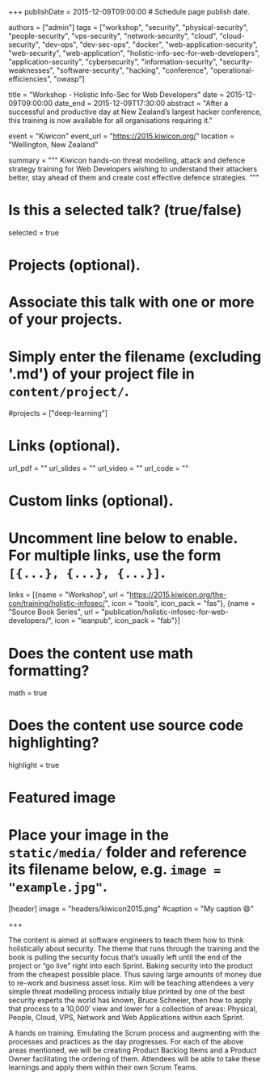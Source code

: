 +++
publishDate = 2015-12-09T09:00:00  # Schedule page publish date.

authors = ["admin"]
tags = ["workshop", "security", "physical-security", "people-security", "vps-security", "network-security", "cloud", "cloud-security", "dev-ops", "dev-sec-ops", "docker", "web-application-security", "web-security", "web-application", "holistic-info-sec-for-web-developers", "application-security", "cybersecurity", "information-security", "security-weaknesses", "software-security", "hacking", "conference", "operational-efficiencies", "owasp"]

title = "Workshop - Holistic Info-Sec for Web Developers"
date = 2015-12-09T09:00:00
date_end = 2015-12-09T17:30:00
abstract = "After a successful and productive day at New Zealand’s largest hacker conference, this training is now available for all organisations requiring it."

event = "Kiwicon"
event_url = "https://2015.kiwicon.org/"
location = "Wellington, New Zealand"

summary = """
Kiwicon hands-on threat modelling, attack and defence strategy training for Web Developers wishing to understand their attackers better, stay ahead of them and create cost effective defence strategies.
"""

# Is this a selected talk? (true/false)
selected = true

# Projects (optional).
#   Associate this talk with one or more of your projects.
#   Simply enter the filename (excluding '.md') of your project file in `content/project/`.
#projects = ["deep-learning"]

# Links (optional).
url_pdf = ""
url_slides = ""
url_video = ""
url_code = ""

# Custom links (optional).
#   Uncomment line below to enable. For multiple links, use the form `[{...}, {...}, {...}]`.
links = [{name = "Workshop", url = "https://2015.kiwicon.org/the-con/training/holistic-infosec/", icon = "tools", icon_pack = "fas"}, {name = "Source Book Series", url = "publication/holistic-infosec-for-web-developers/", icon = "leanpub", icon_pack = "fab"}]


# Does the content use math formatting?
math = true

# Does the content use source code highlighting?
highlight = true

# Featured image
# Place your image in the `static/media/` folder and reference its filename below, e.g. `image = "example.jpg"`.
[header]
image = "headers/kiwicon2015.png"
#caption = "My caption :smile:"

+++

The content is aimed at software engineers to teach them how to think holistically about security. The theme that runs through the training and the book is pulling the security focus that’s usually left until the end of the project or “go live” right into each Sprint. Baking security into the product from the cheapest possible place. Thus saving large amounts of money due to re-work and business asset loss. Kim will be teaching attendees a very simple threat modelling process initially blue printed by one of the best security experts the world has known, Bruce Schneier, then how to apply that process to a 10,000′ view and lower for a collection of areas: Physical, People, Cloud, VPS, Network and Web Applications within each Sprint.

A hands on training. Emulating the Scrum process and augmenting with the processes and practices as the day progresses. For each of the above areas mentioned, we will be creating Product Backlog Items and a Product Owner facilitating the ordering of them. Attendees will be able to take these learnings and apply them within their own Scrum Teams.
